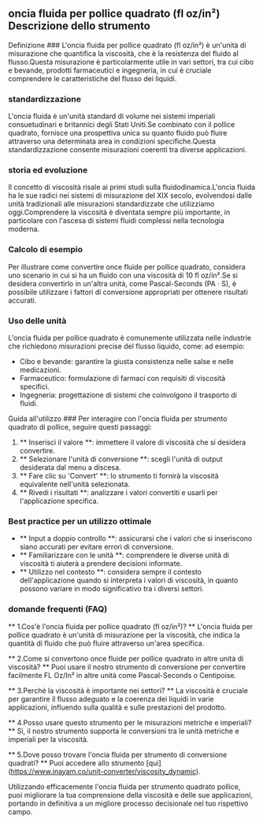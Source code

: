 ## oncia fluida per pollice quadrato (fl oz/in²) Descrizione dello strumento

Definizione ###
L'oncia fluida per pollice quadrato (fl oz/in²) è un'unità di misurazione che quantifica la viscosità, che è la resistenza del fluido al flusso.Questa misurazione è particolarmente utile in vari settori, tra cui cibo e bevande, prodotti farmaceutici e ingegneria, in cui è cruciale comprendere le caratteristiche del flusso dei liquidi.

### standardizzazione
L'oncia fluida è un'unità standard di volume nei sistemi imperiali consuetudinari e britannici degli Stati Uniti.Se combinato con il pollice quadrato, fornisce una prospettiva unica su quanto fluido può fluire attraverso una determinata area in condizioni specifiche.Questa standardizzazione consente misurazioni coerenti tra diverse applicazioni.

### storia ed evoluzione
Il concetto di viscosità risale ai primi studi sulla fluidodinamica.L'oncia fluida ha le sue radici nei sistemi di misurazione del XIX secolo, evolvendosi dalle unità tradizionali alle misurazioni standardizzate che utilizziamo oggi.Comprendere la viscosità è diventata sempre più importante, in particolare con l'ascesa di sistemi fluidi complessi nella tecnologia moderna.

### Calcolo di esempio
Per illustrare come convertire once fluide per pollice quadrato, considera uno scenario in cui si ha un fluido con una viscosità di 10 fl oz/in².Se si desidera convertirlo in un'altra unità, come Pascal-Seconds (PA · S), è possibile utilizzare i fattori di conversione appropriati per ottenere risultati accurati.

### Uso delle unità
L'oncia fluida per pollice quadrato è comunemente utilizzata nelle industrie che richiedono misurazioni precise del flusso liquido, come: ad esempio:
- Cibo e bevande: garantire la giusta consistenza nelle salse e nelle medicazioni.
- Farmaceutico: formulazione di farmaci con requisiti di viscosità specifici.
- Ingegneria: progettazione di sistemi che coinvolgono il trasporto di fluidi.

Guida all'utilizzo ###
Per interagire con l'oncia fluida per strumento quadrato di pollice, seguire questi passaggi:
1. ** Inserisci il valore **: immettere il valore di viscosità che si desidera convertire.
2. ** Selezionare l'unità di conversione **: scegli l'unità di output desiderata dal menu a discesa.
3. ** Fare clic su 'Convert' **: lo strumento ti fornirà la viscosità equivalente nell'unità selezionata.
4. ** Rivedi i risultati **: analizzare i valori convertiti e usarli per l'applicazione specifica.

### Best practice per un utilizzo ottimale
- ** Input a doppio controllo **: assicurarsi che i valori che si inseriscono siano accurati per evitare errori di conversione.
- ** Familiarizzare con le unità **: comprendere le diverse unità di viscosità ti aiuterà a prendere decisioni informate.
- ** Utilizzo nel contesto **: considera sempre il contesto dell'applicazione quando si interpreta i valori di viscosità, in quanto possono variare in modo significativo tra i diversi settori.

### domande frequenti (FAQ)

** 1.Cos'è l'oncia fluida per pollice quadrato (fl oz/in²)? **
L'oncia fluida per pollice quadrato è un'unità di misurazione per la viscosità, che indica la quantità di fluido che può fluire attraverso un'area specifica.

** 2.Come si convertono once fluide per pollice quadrato in altre unità di viscosità? **
Puoi usare il nostro strumento di conversione per convertire facilmente FL Oz/In² in altre unità come Pascal-Seconds o Centipoise.

** 3.Perché la viscosità è importante nei settori? **
La viscosità è cruciale per garantire il flusso adeguato e la coerenza dei liquidi in varie applicazioni, influendo sulla qualità e sulle prestazioni del prodotto.

** 4.Posso usare questo strumento per le misurazioni metriche e imperiali? **
Sì, il nostro strumento supporta le conversioni tra le unità metriche e imperiali per la viscosità.

** 5.Dove posso trovare l'oncia fluida per strumento di conversione quadrati? **
Puoi accedere allo strumento [qui] (https://www.inayam.co/unit-converter/viscosity_dynamic).

Utilizzando efficacemente l'oncia fluida per strumento quadrato pollice, puoi migliorare la tua comprensione della viscosità e delle sue applicazioni, portando in definitiva a un migliore processo decisionale nel tuo rispettivo campo.